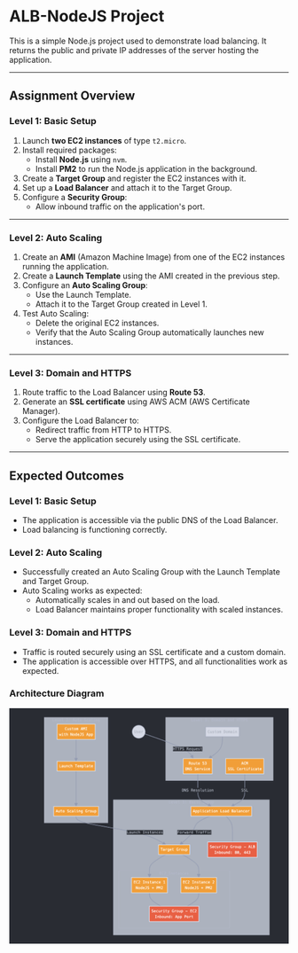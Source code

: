 # ALB-NodeJS Project

This is a simple Node.js project used to demonstrate load balancing. It returns the public and private IP addresses of the server hosting the application.

---

## **Assignment Overview**

### **Level 1: Basic Setup**
1. Launch **two EC2 instances** of type `t2.micro`.
2. Install required packages:
   - Install **Node.js** using `nvm`.
   - Install **PM2** to run the Node.js application in the background.
3. Create a **Target Group** and register the EC2 instances with it.
4. Set up a **Load Balancer** and attach it to the Target Group.
5. Configure a **Security Group**:
   - Allow inbound traffic on the application's port.

---

### **Level 2: Auto Scaling**
1. Create an **AMI** (Amazon Machine Image) from one of the EC2 instances running the application.
2. Create a **Launch Template** using the AMI created in the previous step.
3. Configure an **Auto Scaling Group**:
   - Use the Launch Template.
   - Attach it to the Target Group created in Level 1.
4. Test Auto Scaling:
   - Delete the original EC2 instances.
   - Verify that the Auto Scaling Group automatically launches new instances.

---

### **Level 3: Domain and HTTPS**
1. Route traffic to the Load Balancer using **Route 53**.
2. Generate an **SSL certificate** using AWS ACM (AWS Certificate Manager).
3. Configure the Load Balancer to:
   - Redirect traffic from HTTP to HTTPS.
   - Serve the application securely using the SSL certificate.

---

## **Expected Outcomes**

### **Level 1: Basic Setup**
- The application is accessible via the public DNS of the Load Balancer.
- Load balancing is functioning correctly.

### **Level 2: Auto Scaling**
- Successfully created an Auto Scaling Group with the Launch Template and Target Group.
- Auto Scaling works as expected:
  - Automatically scales in and out based on the load.
  - Load Balancer maintains proper functionality with scaled instances.

### **Level 3: Domain and HTTPS**
- Traffic is routed securely using an SSL certificate and a custom domain.
- The application is accessible over HTTPS, and all functionalities work as expected.

### Architecture Diagram

![alt text](image.png)